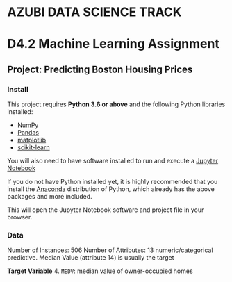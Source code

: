 # AZUBI DATA SCIENCE TRACK 
# D4.2 Machine Learning Assignment
## Project: Predicting Boston Housing Prices

### Install

This project requires **Python 3.6 or above** and the following Python libraries installed:

- [NumPy](http://www.numpy.org/)
- [Pandas](http://pandas.pydata.org/)
- [matplotlib](http://matplotlib.org/)
- [scikit-learn](http://scikit-learn.org/stable/)

You will also need to have software installed to run and execute a [Jupyter Notebook](http://ipython.org/notebook.html)

If you do not have Python installed yet, it is highly recommended that you install the [Anaconda](http://continuum.io/downloads) distribution of Python, which already has the above packages and more included.


This will open the Jupyter Notebook software and project file in your browser.

### Data

Number of Instances: 506
Number of Attributes: 13 numeric/categorical predictive. Median Value
(attribute 14) is usually the target

**Target Variable**
4. `MEDV`: median value of owner-occupied homes